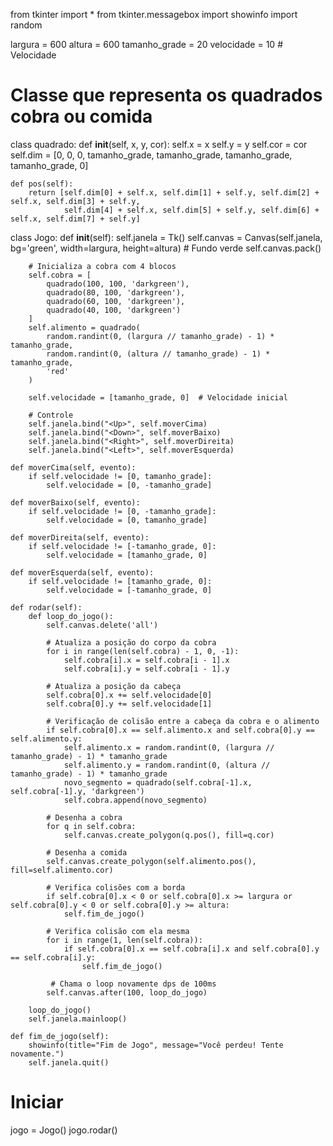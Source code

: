from tkinter import *
from tkinter.messagebox import showinfo
import random

largura = 600
altura = 600
tamanho_grade = 20
velocidade = 10  # Velocidade

# Classe que representa os quadrados   cobra ou comida
class quadrado:
    def __init__(self, x, y, cor):
        self.x = x
        self.y = y
        self.cor = cor
        self.dim = [0, 0, 0, tamanho_grade, tamanho_grade, tamanho_grade, tamanho_grade, 0]

    def pos(self):
        return [self.dim[0] + self.x, self.dim[1] + self.y, self.dim[2] + self.x, self.dim[3] + self.y, 
                self.dim[4] + self.x, self.dim[5] + self.y, self.dim[6] + self.x, self.dim[7] + self.y]


class Jogo:
    def __init__(self):
        self.janela = Tk()
        self.canvas = Canvas(self.janela, bg='green', width=largura, height=altura)  # Fundo verde
        self.canvas.pack()

        # Inicializa a cobra com 4 blocos
        self.cobra = [
            quadrado(100, 100, 'darkgreen'),
            quadrado(80, 100, 'darkgreen'),
            quadrado(60, 100, 'darkgreen'),
            quadrado(40, 100, 'darkgreen')
        ]
        self.alimento = quadrado(
            random.randint(0, (largura // tamanho_grade) - 1) * tamanho_grade,
            random.randint(0, (altura // tamanho_grade) - 1) * tamanho_grade,
            'red'
        )

        self.velocidade = [tamanho_grade, 0]  # Velocidade inicial

        # Controle
        self.janela.bind("<Up>", self.moverCima)
        self.janela.bind("<Down>", self.moverBaixo)
        self.janela.bind("<Right>", self.moverDireita)
        self.janela.bind("<Left>", self.moverEsquerda)

    def moverCima(self, evento):
        if self.velocidade != [0, tamanho_grade]:
            self.velocidade = [0, -tamanho_grade]

    def moverBaixo(self, evento):
        if self.velocidade != [0, -tamanho_grade]:
            self.velocidade = [0, tamanho_grade]

    def moverDireita(self, evento):
        if self.velocidade != [-tamanho_grade, 0]:
            self.velocidade = [tamanho_grade, 0]

    def moverEsquerda(self, evento):
        if self.velocidade != [tamanho_grade, 0]:
            self.velocidade = [-tamanho_grade, 0]

    def rodar(self):
        def loop_do_jogo():
            self.canvas.delete('all')

            # Atualiza a posição do corpo da cobra
            for i in range(len(self.cobra) - 1, 0, -1):
                self.cobra[i].x = self.cobra[i - 1].x
                self.cobra[i].y = self.cobra[i - 1].y

            # Atualiza a posição da cabeça
            self.cobra[0].x += self.velocidade[0]
            self.cobra[0].y += self.velocidade[1]

            # Verificação de colisão entre a cabeça da cobra e o alimento
            if self.cobra[0].x == self.alimento.x and self.cobra[0].y == self.alimento.y:
                self.alimento.x = random.randint(0, (largura // tamanho_grade) - 1) * tamanho_grade
                self.alimento.y = random.randint(0, (altura // tamanho_grade) - 1) * tamanho_grade
                novo_segmento = quadrado(self.cobra[-1].x, self.cobra[-1].y, 'darkgreen')
                self.cobra.append(novo_segmento)

            # Desenha a cobra
            for q in self.cobra:
                self.canvas.create_polygon(q.pos(), fill=q.cor)

            # Desenha a comida
            self.canvas.create_polygon(self.alimento.pos(), fill=self.alimento.cor)

            # Verifica colisões com a borda
            if self.cobra[0].x < 0 or self.cobra[0].x >= largura or self.cobra[0].y < 0 or self.cobra[0].y >= altura:
                self.fim_de_jogo()

            # Verifica colisão com ela mesma
            for i in range(1, len(self.cobra)):
                if self.cobra[0].x == self.cobra[i].x and self.cobra[0].y == self.cobra[i].y:
                    self.fim_de_jogo()

             # Chama o loop novamente dps de 100ms
            self.canvas.after(100, loop_do_jogo)

        loop_do_jogo()
        self.janela.mainloop()

    def fim_de_jogo(self):
        showinfo(title="Fim de Jogo", message="Você perdeu! Tente novamente.")
        self.janela.quit()

# Iniciar
jogo = Jogo()
jogo.rodar()
